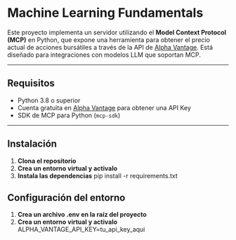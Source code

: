 # Machine Learning Fundamentals

Este proyecto implementa un servidor utilizando el **Model Context Protocol (MCP)** en Python, que expone una herramienta para obtener el precio actual de acciones bursátiles a través de la API de [Alpha Vantage](https://www.alphavantage.co/). Está diseñado para integraciones con modelos LLM que soportan MCP.

---

## Requisitos

- Python 3.8 o superior
- Cuenta gratuita en [Alpha Vantage](https://www.alphavantage.co/support/#api-key) para obtener una API Key
- SDK de MCP para Python (`mcp-sdk`)

---

## Instalación

1. **Clona el repositorio**
2. **Crea un entorno virtual y activalo**
3. **Instala las dependencias**
pip install -r requirements.txt

## Configuración del entorno
1. **Crea un archivo .env en la raíz del proyecto**
2. **Crea un entorno virtual y activalo**
   ALPHA_VANTAGE_API_KEY=tu_api_key_aqui


